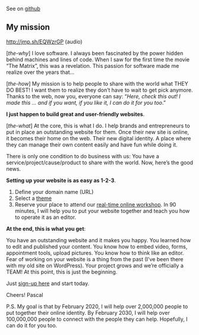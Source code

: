 <!-- 2016-02-11_15h54 -->
<a name="my-mission"/>

See on [github](https://github.com/publiodigital-com/dummy-content/tree/master/docs/my-mission)

## My mission

http://jmp.sh/EQWzrGP (audio)

[*the-why*] I love software. I always been fascinated by the power hidden behind machines and lines of code. When I saw for the first time the movie “The Matrix”, this was a revelation. This passion for software made me realize over the years that…

[*the-how*] My mission is to help people to share with the world what THEY DO BEST! I want them to realize they don’t have to wait to get pick anymore. Thanks to the web, now you, everyone can say: “*Here, check this out! I made this … and if you want, if you like it, I can do it for you too*.” 

**I just happen to build great and user-friendly websites**.

[*the-what*] At the core, this is what I do. I help brands and entrepreneurs to put in place an outstanding website for them. Once their new site is online, it becomes their home on the web.  Their new digital identity. A place where they can manage their own content easily and have fun while doing it.

There is only one condition to do business with us: You have a service/project/cause/product to share with the world. Now, here’s the good news. 

**Setting up your website is as easy as 1-2-3**.

1. Define your domain name (URL)
2. Select a [theme](http://publiodigital.com/themes)
3. Reserve your place to attend our [real-time online workshop](http://publiodigital.com/live-workshop). In 90 minutes, I will help you to put your website together and teach you how to operate it as an editor.

**At the end, this is what you get**:

You have an outstanding website and it makes you happy. You learned how to edit and published your content. You know how to embed video, forms, appointment tools, upload pictures. You know how to think like an editor. Fear of working on your website is a thing from the past (I've been there with my old site on WordPress). Your project grows and we’re officially a TEAM! At this point, this is just the beginning.

Just [sign-up here](http://publiodigital.com) and start today.

Cheers!
Pascal

P.S. My goal is that by February 2020, I will help over 2,000,000 people to put together their online identity. 
By February 2030, I will help over 100,000,000 people to connect with the people they can help. Hopefully, I can do it for you too.
